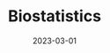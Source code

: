 ---
title: "Biostatistics"
collection: teaching
type: "Teaching assistant"
permalink: /teaching/2023-spring
venue: " Peking Univeristy"
date: 2023-03-01
---
